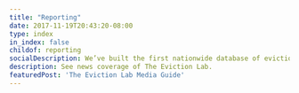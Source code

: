 ```yaml
---
title: "Reporting"
date: 2017-11-19T20:43:20-08:00
type: index
in_index: false
childof: reporting
socialDescription: We’ve built the first nationwide database of evictions.  
description: See news coverage of The Eviction Lab.
featuredPost: 'The Eviction Lab Media Guide'
---
```


